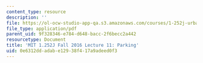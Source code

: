 ```yaml
---
content_type: resource
description: ''
file: https://ol-ocw-studio-app-qa.s3.amazonaws.com/courses/1-252j-urban-transportation-planning-fall-2016/0e6312ddadabe12938f417a9adeed0f3_MIT1_252JF16_Lec11.pdf
file_type: application/pdf
parent_uid: 9f328346-e784-d648-bacc-2f6becc2a442
resourcetype: Document
title: 'MIT 1.252J Fall 2016 Lecture 11: Parking'
uid: 0e6312dd-adab-e129-38f4-17a9adeed0f3
---
```

